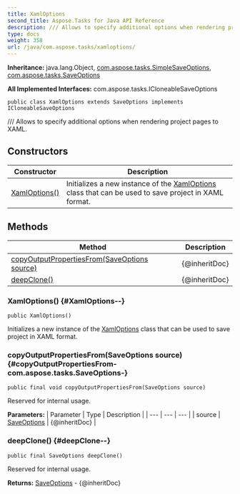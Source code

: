 ```yaml
---
title: XamlOptions
second_title: Aspose.Tasks for Java API Reference
description: /// Allows to specify additional options when rendering project pages to XAML.
type: docs
weight: 358
url: /java/com.aspose.tasks/xamloptions/
---
```


**Inheritance:**
java.lang.Object, [com.aspose.tasks.SimpleSaveOptions](../../com.aspose.tasks/simplesaveoptions), [com.aspose.tasks.SaveOptions](../../com.aspose.tasks/saveoptions)

**All Implemented Interfaces:**
com.aspose.tasks.ICloneableSaveOptions
```
public class XamlOptions extends SaveOptions implements ICloneableSaveOptions
```

/// Allows to specify additional options when rendering project pages to XAML.
## Constructors

| Constructor | Description |
| --- | --- |
| [XamlOptions()](#XamlOptions--) | Initializes a new instance of the [XamlOptions](../../com.aspose.tasks/xamloptions) class that can be used to save project in XAML format. |
## Methods

| Method | Description |
| --- | --- |
| [copyOutputPropertiesFrom(SaveOptions source)](#copyOutputPropertiesFrom-com.aspose.tasks.SaveOptions-) | \{@inheritDoc\} |
| [deepClone()](#deepClone--) | \{@inheritDoc\} |
### XamlOptions() {#XamlOptions--}
```
public XamlOptions()
```


Initializes a new instance of the [XamlOptions](../../com.aspose.tasks/xamloptions) class that can be used to save project in XAML format.

### copyOutputPropertiesFrom(SaveOptions source) {#copyOutputPropertiesFrom-com.aspose.tasks.SaveOptions-}
```
public final void copyOutputPropertiesFrom(SaveOptions source)
```


Reserved for internal usage.

**Parameters:**
| Parameter | Type | Description |
| --- | --- | --- |
| source | [SaveOptions](../../com.aspose.tasks/saveoptions) | \{@inheritDoc\} |

### deepClone() {#deepClone--}
```
public final SaveOptions deepClone()
```


Reserved for internal usage.

**Returns:**
[SaveOptions](../../com.aspose.tasks/saveoptions) - \{@inheritDoc\}
